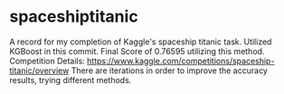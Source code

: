 # spaceshiptitanic
A record for my completion of Kaggle's spaceship titanic task.
Utilized KGBoost in this commit.
Final Score of 0.76595 utilizing this method.
Competition Details: https://www.kaggle.com/competitions/spaceship-titanic/overview
There are iterations in order to improve the accuracy results, trying different methods.
